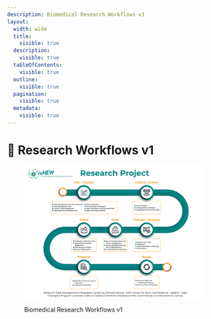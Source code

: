 ```yaml
---
description: Biomedical Research Workflows v1
layout:
  width: wide
  title:
    visible: true
  description:
    visible: true
  tableOfContents:
    visible: true
  outline:
    visible: true
  pagination:
    visible: true
  metadata:
    visible: true
---
```


# 🔴 Research Workflows v1

<figure><img src="../../.gitbook/assets/reNEW Research Project (2).jpg" alt=""><figcaption><p>Biomedical Research Workflows v1</p></figcaption></figure>
